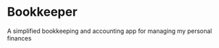 Bookkeeper
==========

A simplified bookkeeping and accounting app for managing my personal finances

